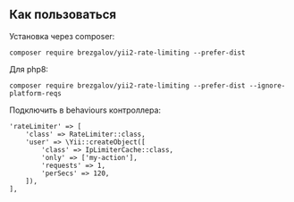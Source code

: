 ## Как пользоваться
Установка через composer:

    composer require brezgalov/yii2-rate-limiting --prefer-dist

Для php8:

    composer require brezgalov/yii2-rate-limiting --prefer-dist --ignore-platform-reqs

Подключить в behaviours контроллера:


    'rateLimiter' => [
        'class' => RateLimiter::class,
        'user' => \Yii::createObject([
            'class' => IpLimiterCache::class,
            'only' => ['my-action'],
            'requests' => 1,
            'perSecs' => 120,
        ]),
    ],
